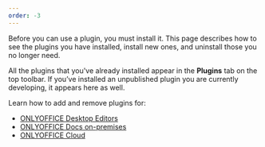 ```yaml
---
order: -3
---
```


Before you can use a plugin, you must install it. This page describes how to see the plugins you have installed, install new ones, and uninstall those you no longer need.

All the plugins that you've already installed appear in the **Plugins** tab on the top toolbar. If you’ve installed an unpublished plugin you are currently developing, it appears here as well.

Learn how to add and remove plugins for:

- [ONLYOFFICE Desktop Editors](ONLYOFFICE%20Desktop%20Editors/index.md)
- [ONLYOFFICE Docs on-premises](ONLYOFFICE%20Docs%20on-premises/index.md)
- [ONLYOFFICE Cloud](ONLYOFFICE%20Cloud/index.md)
